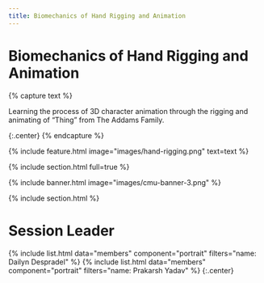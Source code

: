 ```yaml
---
title: Biomechanics of Hand Rigging and Animation
---
```


# Biomechanics of Hand Rigging and Animation

{% capture text %}


Learning the process of 3D character animation through the rigging and animating of “Thing” from The Addams Family.


{:.center}
{% endcapture %}

{%
  include feature.html
  image="images/hand-rigging.png"
  text=text
%}

{% include section.html full=true %}

{% include banner.html image="images/cmu-banner-3.png" %}

{% include section.html %}

# <i class="fas fa-users"></i>Session Leader
{%
  include list.html
  data="members"
  component="portrait"
  filters="name: Dailyn Despradel"
%}
{%
  include list.html
  data="members"
  component="portrait"
  filters="name: Prakarsh Yadav"
%}
{:.center}